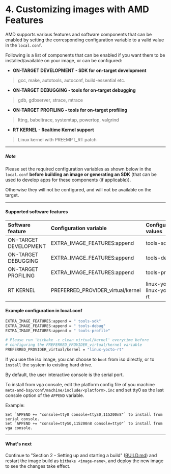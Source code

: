 # 4. Customizing images with AMD Features

AMD supports various features and software components that can be
enabled by setting the corresponding configuration variable to a
valid value in the `local.conf`.

Following is a list of components that can be enabled if you want
them to be installed/available on your image, or can be configured:

* **ON-TARGET DEVELOPMENT - SDK for on-target development**

> gcc, make, autotools, autoconf, build-essential etc.

* **ON-TARGET DEBUGGING - tools for on-target debugging**

> gdb, gdbserver, strace, mtrace

* **ON-TARGET PROFILING - tools for on-target profiling**

> lttng, babeltrace, systemtap, powertop, valgrind

* **RT KERNEL - Realtime Kernel support**

> Linux kernel with PREEMPT_RT patch

---
##### Note

Please set the required configuration variables as shown below in the
`local.conf` **before building an image or generating an SDK** (that
can be used to develop apps for these components (if applicable)).

Otherwise they will not be configured, and will not be available on the
target.

---

#### Supported software features

| Software feature      | Configuration variable            | Configuration values        | Default value | Supported machines |
|:----------------------|:----------------------------------|:----------------------------|:--------------|:-------------------|
| ON-TARGET DEVELOPMENT | EXTRA_IMAGE_FEATURES:append       | tools-sdk                   |               | all                |
| ON-TARGET DEBUGGING   | EXTRA_IMAGE_FEATURES:append       | tools-debug                 |               | all                |
| ON-TARGET PROFILING   | EXTRA_IMAGE_FEATURES:append       | tools-profile               |               | all                |
| RT KERNEL             | PREFERRED_PROVIDER_virtual/kernel | linux-yocto, linux-yocto-rt | linux-yocto   | all                |

#### Example configuration in local.conf
```sh
EXTRA_IMAGE_FEATURES:append = " tools-sdk"
EXTRA_IMAGE_FEATURES:append = " tools-debug"
EXTRA_IMAGE_FEATURES:append = " tools-profile"

# Please run 'bitbake -c clean virtual/kernel' everytime before
# configuring the PREFERRED_PROVIDER_virtual/kernel variable
PREFERRED_PROVIDER_virtual/kernel = "linux-yocto-rt"
```

If you use the iso image, you can choose to `boot` from iso directly, or
to `install` the system to existing hard drive.

By default, the user interactive console is the serial port.

To install from vga console, edit the platform config file of you machine
`meta-amd-bsp/conf/machine/include/<platform>.inc`
and set tty0 as the last console option of the `APPEND` variable.

Example:
```
Set `APPEND += "console=tty0 console=ttyS0,115200n8"` to install from serial console.
Set `APPEND += "console=ttyS0,115200n8 console=tty0"` to install from vga console.
```

---
#### What's next

Continue to "Section 2 - Setting up and starting a build"
([BUILD.md](BUILD.md#23-start-the-build)) and restart the image build
as `bitbake <image-name>`, and deploy the new image to see the
changes take effect.
